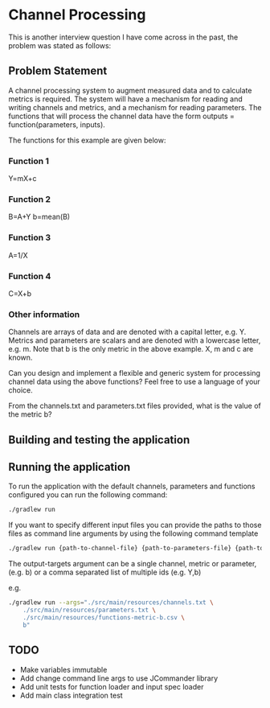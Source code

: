 # Channel Processing

This is another interview question I have come across in the past, the problem was
stated as follows:

## Problem Statement

A channel processing system to augment measured data and to calculate metrics is required.
The system will have a mechanism for reading and writing channels and metrics, and a mechanism for reading parameters.
The functions that will process the channel data have the form outputs = function(parameters, inputs).

The functions for this example are given below:

### Function 1

Y=mX+c

### Function 2

B=A+Y
b=mean(B)

### Function 3

A=1/X

### Function 4

C=X+b

### Other information

Channels are arrays of data and are denoted with a capital letter, e.g. Y.
Metrics and parameters are scalars and are denoted with a lowercase letter, e.g. m.
Note that b is the only metric in the above example. X, m and c are known.

Can you design and implement a flexible and generic system for processing channel data
using the above functions? Feel free to use a language of your choice.

From the channels.txt and parameters.txt files provided, what is the value of the metric b?

## Building and testing the application

## Running the application

To run the application with the default channels, parameters and functions configured
you can run the following command:

```bash
./gradlew run
```

If you want to specify different input files you can provide the paths to those files
as command line arguments by using the following command template

```bash
./gradlew run {path-to-channel-file} {path-to-parameters-file} {path-to-functions-file} {output-targets}
```

The output-targets argument can be a single channel, metric or parameter, (e.g. b) or a comma separated list
of multiple ids (e.g. Y,b)

e.g.

```bash
./gradlew run --args="./src/main/resources/channels.txt \
    ./src/main/resources/parameters.txt \
    ./src/main/resources/functions-metric-b.csv \
    b"
```

## TODO

* Make variables immutable
* Add change command line args to use JCommander library
* Add unit tests for function loader and input spec loader
* Add main class integration test